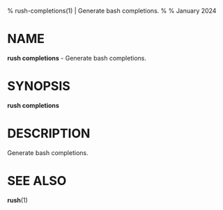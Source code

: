 % rush-completions(1) | Generate bash completions.
% 
% January 2024

NAME
==================================================

**rush completions** - Generate bash completions.

SYNOPSIS
==================================================

**rush completions**

DESCRIPTION
==================================================

Generate bash completions.


SEE ALSO
==================================================

**rush**(1)


